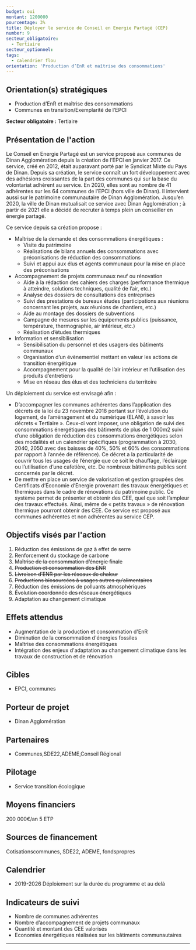 ```yaml
---
budget: oui
montant: 1200000
pourcentage: 3%
title: Déployer le service de Conseil en Energie Partagé (CEP)
number: 9
secteur_obligatoire:
  - Tertiaire
secteur_optionnel:
tags:
  - calendrier flou
orientation: 'Production d’EnR et maîtrise des consommations'
---
```


## Orientation(s) stratégiques

- Production d’EnR et maîtrise des consommations
- Communes en transition/Exemplarité de l’EPCI

**Secteur obligatoire :** Tertiaire

## Présentation de l'action

Le Conseil en Energie Partagé est un service proposé aux communes de Dinan Agglomération depuis la création de l’EPCI en janvier 2017. Ce service, créé en 2012, était auparavant porté par le Syndicat Mixte du Pays de Dinan. Depuis sa création, le service connaît un fort développement avec des adhésions croissantes de la part des communes qui sur la base du volontariat adhèrent au service. En 2020, elles sont au nombre de 41 adhérentes sur les 64 communes de l’EPCI (hors ville de Dinan). Il intervient aussi sur le patrimoine communautaire de Dinan Agglomération. Jusqu’en 2020, la ville de Dinan mutualisait ce service avec Dinan Agglomération ; à partir de 2021 elle a décidé de recruter à temps plein un conseiller en énergie partagé.

Ce service depuis sa création propose :
- Maîtrise de la demande et des consommations énergétiques :
  - Visite du patrimoine
  - Réalisations de bilans annuels des consommations avec préconisations de réduction des consommations
  - Suivi et appui aux élus et agents communaux pour la mise en place des préconisations
- Accompagnement de projets communaux neuf ou rénovation
  - Aide à la rédaction des cahiers des charges (performance thermique à atteindre, solutions techniques, qualité de l’air, etc.)
  - Analyse des dossiers de consultations des entreprises
  - Suivi des prestations de bureaux études (participations aux réunions concernant les projets, aux réunions de chantiers, etc.)
  - Aide au montage des dossiers de subventions
  - Campagne de mesures sur les équipements publics (puissance, température, thermographie, air intérieur, etc.)
  - Réalisation d’études thermiques
- Information et sensibilisation
  - Sensibilisation du personnel et des usagers des bâtiments communaux
  - Organisation d’un évènementiel mettant en valeur les actions de transition énergétique
  - Accompagnement pour la qualité de l’air intérieur et l’utilisation des produits d’entretiens
  - Mise en réseau des élus et des techniciens du territoire

Un déploiement du service est envisagé afin :
  - D’accompagner les communes adhérentes dans l’application des décrets de la loi du 23 novembre 2018 portant sur l’évolution du logement, de l’aménagement et du numérique (ELAN), à savoir les décrets « Tertiaire ». Ceux-ci vont imposer, une obligation de suivi des consommations énergétiques des bâtiments de plus de 1 000m2 suivi d’une obligation de réduction des consommations énergétiques selon des modalités et un calendrier spécifiques (programmation à 2030, 2040, 2050 avec des baisses de 40%, 50% et 60% des consommations par rapport à l’année de référence). Ce décret a la particularité de couvrir tous les usages de l’énergie que ce soit le chauffage, l’éclairage ou l’utilisation d’une cafetière, etc. De nombreux bâtiments publics sont concernés par le décret.
  - De mettre en place un service de valorisation et gestion groupées des Certificats d’Economie d’Energie provenant des travaux énergétiques et thermiques dans le cadre de rénovations du patrimoine public. Ce système permet de présenter et obtenir des CEE, quel que soit l’ampleur des travaux effectués. Ainsi, même de « petits travaux » de rénovation thermique pourront obtenir des CEE. Ce service est proposé aux communes adhérentes et non adhérentes au service CEP.

## Objectifs visés par l'action

1. Réduction des émissions de gaz à effet de serre
2. Renforcement du stockage de carbone
3. ~~Maîtrise de la consommation d’énergie finale~~
4. ~~Production et consommation des ENR~~
5. ~~Livraison d’ENR par les réseaux de chaleur~~
6. ~~Productions biosourcées à usages autres qu’alimentaires~~
7. Réduction des émissions de polluants atmosphériques
8. ~~Évolution coordonnée des réseaux énergétiques~~
9. Adaptation au changement climatique

## Effets attendus

- Augmentation de la production et consommation d'EnR
- Diminution de la consommation d'énergies fossiles
- Maîtrise des consommations énergétiques
- Intégration des enjeux d'adaptation au changement climatique dans les travaux de construction et de rénovation

## Cibles

- EPCI, communes

## Porteur de projet

- Dinan Agglomération

## Partenaires

- Communes,SDE22,ADEME,Conseil Régional

## Pilotage

- Service transition écologique

## Moyens financiers

200 000€/an
5 ETP

## Sources de financement

Cotisationscommunes, SDE22, ADEME, fondspropres

## Calendrier

- 2019-2026 Déploiement sur la durée du programme et au delà

## Indicateurs de suivi

- Nombre de communes adhérentes
- Nombre d’accompagnement de projets communaux
- Quantité et montant des CEE valorisés
- Economies énergétiques réalisées sur les bâtiments communautaires

---
